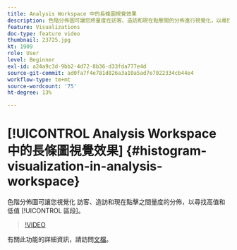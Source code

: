 ```yaml
---
title: Analysis Workspace 中的長條圖視覺效果
description: 色階分佈圖可讓您將量度在訪客、造訪和現在點擊間的分佈進行視覺化，以尋找高值和低值區段。
feature: Visualizations
doc-type: feature video
thumbnail: 23725.jpg
kt: 1909
role: User
level: Beginner
exl-id: a24a9c3d-9bb2-4d72-8b36-d33fda777e4d
source-git-commit: ad0fa7f4e781d826a3a10a5ad7e7022334cb44e4
workflow-type: tm+mt
source-wordcount: '75'
ht-degree: 13%

---
```


# [!UICONTROL Analysis Workspace 中的長條圖視覺效果] {#histogram-visualization-in-analysis-workspace}

 色階分佈圖可讓您視覺化  訪客、造訪和現在點擊之間量度的分佈，以尋找高值和低值 [!UICONTROL 區段]。

>[!VIDEO](https://video.tv.adobe.com/v/23725/?quality=12)

有關此功能的詳細資訊，請訪問[文檔](https://experienceleague.adobe.com/docs/analytics/analyze/analysis-workspace/visualizations/histogram.html?lang=en)。
